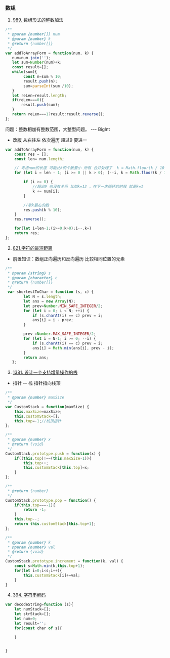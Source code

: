 ### 数组

1. [989. 数组形式的整数加法](https://leetcode-cn.com/problems/add-to-array-form-of-integer/)

```js
/**
 * @param {number[]} num
 * @param {number} k
 * @return {number[]}
 */
var addToArrayForm = function(num, k) {
   num=num.join('');
   let sum=Number(num)+k;
   const result=[];
   while(sum){
        const n=sum % 10;
        result.push(n);
        sum=parseInt(sum /10);
   }
   let reLen=result.length;
   if(reLen===0){
       result.push(sum);
   }
   return reLen===1?result:result.reverse();
};
```

问题：整数相加有整数范围，大整型问题。 --- BigInt

* 改版
从右往左 依次遍历 超过9 要进一 

```js
var addToArrayForm = function(num, k) {
    const res = [];
    const len= num.length;

    // 考虑num的长度 可能比k的个数要小 所有 合并处理了  k = Math.floor(k / 10) 除最右的数字
    for (let i = len - 1; (i >= 0 || k > 0); (--i, k = Math.floor(k / 10))) {

        if (i >= 0) {
            //超出9 也没有关系 比如k=12 ，在下一次循环的时候 就是k=1
            k += num[i];
        }

        //取k最右的数
        res.push(k % 10);
    }
    res.reverse();

    for(let i=len-1;(i>=0;k>0);i--,k=)
    return res;
};

```

2. [821.字符的最短距离](https://leetcode-cn.com/problems/shortest-distance-to-a-character/) 

* 前置知识：数组正向遍历和反向遍历 比较相同位置的元素

```js
/**
 * @param {string} s
 * @param {character} c
 * @return {number[]}
 */
 var shortestToChar = function (s, c) {
        let N = s.length;
        let ans = new Array(N);
        let prev=Number.MIN_SAFE_INTEGER/2;
        for (let i = 0; i < N; ++i) {
            if (s.charAt(i) == c) prev = i;
            ans[i] = i - prev;
        }

        prev =Number.MAX_SAFE_INTEGER/2;
        for (let i = N-1; i >= 0; --i) {
            if (s.charAt(i) == c) prev = i;
            ans[i] = Math.min(ans[i], prev - i);
        }
        return ans;
   };
```
 
3. [1381. 设计一个支持增量操作的栈](https://leetcode-cn.com/problems/design-a-stack-with-increment-operation/)

* 指针 -- 栈 指针指向栈顶

```js
/**
 * @param {number} maxSize
 */
var CustomStack = function(maxSize) {
    this.maxSize=maxSize;
    this.customStack=[];
    this.top=-1;//栈顶指针
};

/** 
 * @param {number} x
 * @return {void}
 */
CustomStack.prototype.push = function(x) {
    if((this.top)!==(this.maxSize-1)){
        this.top++;
        this.customStack[this.top]=x;
    }
};

/**
 * @return {number}
 */
CustomStack.prototype.pop = function() {
    if(this.top===-1){
        return -1;
    }
    this.top--;
    return this.customStack[this.top+1];
};

/** 
 * @param {number} k 
 * @param {number} val
 * @return {void}
 */
CustomStack.prototype.increment = function(k, val) {
    const s=Math.min(k,this.top+1);
    for(let i=0;i<s;i++){
        this.customStack[i]+=val;
    }
}
```

4. [394. 字符串解码](https://leetcode-cn.com/problems/decode-string/)

```js
var decodeString=function (s){
    let numStack=[];
    let strStack=[];
    let num=0;
    let result='';
    for(const char of s){

    }


}
```
